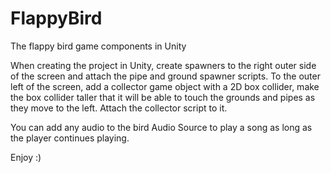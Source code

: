 # FlappyBird

The flappy bird game components in Unity


When creating the project in Unity, create spawners to the right outer side of the screen and attach the pipe and ground spawner scripts. To the outer left of the screen, add a collector game object with a 2D box collider, make the box collider taller that it will be able to touch the grounds and pipes as they move to the left. Attach the collector script to it.

You can add any audio to the bird Audio Source to play a song as long as the player continues playing.

Enjoy :)

